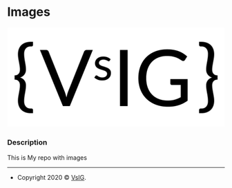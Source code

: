 # Images

<img src="https://github.com/VsIG-official/Images/blob/master/LogoFinalWhite.png" title="VsIG" alt="VsIG"></a>

### Description

This is My repo with images

---

- Copyright 2020 © <a href="https://github.com/VsIG-official" target="_blank">VsIG</a>.

